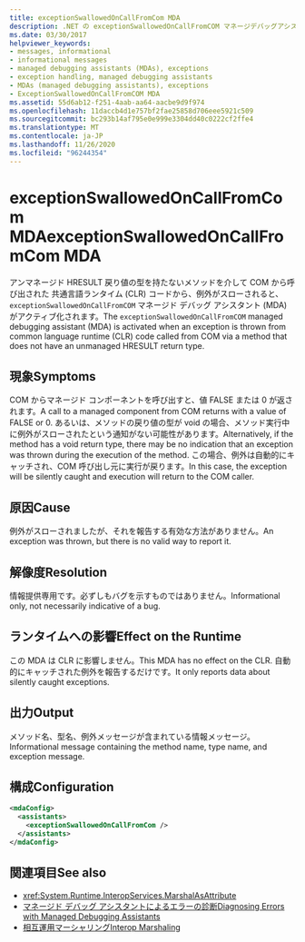 ```yaml
---
title: exceptionSwallowedOnCallFromCom MDA
description: .NET の exceptionSwallowedOnCallFromCOM マネージデバッグアシスタントを確認します。 この MDA は、例外がスローされた場合に発生しますが、レポートを作成するための適切な方法はありません。
ms.date: 03/30/2017
helpviewer_keywords:
- messages, informational
- informational messages
- managed debugging assistants (MDAs), exceptions
- exception handling, managed debugging assistants
- MDAs (managed debugging assistants), exceptions
- ExceptionSwallowedOnCallFromCOM MDA
ms.assetid: 55d6ab12-f251-4aab-aa64-aacbe9d9f974
ms.openlocfilehash: 11daccb4d1e757bf2fae25858d706eee5921c509
ms.sourcegitcommit: bc293b14af795e0e999e3304dd40c0222cf2ffe4
ms.translationtype: MT
ms.contentlocale: ja-JP
ms.lasthandoff: 11/26/2020
ms.locfileid: "96244354"
---
```

# <a name="exceptionswallowedoncallfromcom-mda"></a><span data-ttu-id="38f7a-104">exceptionSwallowedOnCallFromCom MDA</span><span class="sxs-lookup"><span data-stu-id="38f7a-104">exceptionSwallowedOnCallFromCom MDA</span></span>

<span data-ttu-id="38f7a-105">アンマネージド HRESULT 戻り値の型を持たないメソッドを介して COM から呼び出された 共通言語ランタイム (CLR) コードから、例外がスローされると、`exceptionSwallowedOnCallFromCOM` マネージド デバッグ アシスタント (MDA) がアクティブ化されます。</span><span class="sxs-lookup"><span data-stu-id="38f7a-105">The `exceptionSwallowedOnCallFromCOM` managed debugging assistant (MDA) is activated when an exception is thrown from common language runtime (CLR) code called from COM via a method that does not have an unmanaged HRESULT return type.</span></span>  
  
## <a name="symptoms"></a><span data-ttu-id="38f7a-106">現象</span><span class="sxs-lookup"><span data-stu-id="38f7a-106">Symptoms</span></span>  

 <span data-ttu-id="38f7a-107">COM からマネージド コンポーネントを呼び出すと、値 FALSE または 0 が返されます。</span><span class="sxs-lookup"><span data-stu-id="38f7a-107">A call to a managed component from COM returns with a value of FALSE or 0.</span></span> <span data-ttu-id="38f7a-108">あるいは、メソッドの戻り値の型が void の場合、メソッド実行中に例外がスローされたという通知がない可能性があります。</span><span class="sxs-lookup"><span data-stu-id="38f7a-108">Alternatively, if the method has a void return type, there may be no indication that an exception was thrown during the execution of the method.</span></span> <span data-ttu-id="38f7a-109">この場合、例外は自動的にキャッチされ、COM 呼び出し元に実行が戻ります。</span><span class="sxs-lookup"><span data-stu-id="38f7a-109">In this case, the exception will be silently caught and execution will return to the COM caller.</span></span>  
  
## <a name="cause"></a><span data-ttu-id="38f7a-110">原因</span><span class="sxs-lookup"><span data-stu-id="38f7a-110">Cause</span></span>  

 <span data-ttu-id="38f7a-111">例外がスローされましたが、それを報告する有効な方法がありません。</span><span class="sxs-lookup"><span data-stu-id="38f7a-111">An exception was thrown, but there is no valid way to report it.</span></span>  
  
## <a name="resolution"></a><span data-ttu-id="38f7a-112">解像度</span><span class="sxs-lookup"><span data-stu-id="38f7a-112">Resolution</span></span>  

 <span data-ttu-id="38f7a-113">情報提供専用です。必ずしもバグを示すものではありません。</span><span class="sxs-lookup"><span data-stu-id="38f7a-113">Informational only, not necessarily indicative of a bug.</span></span>  
  
## <a name="effect-on-the-runtime"></a><span data-ttu-id="38f7a-114">ランタイムへの影響</span><span class="sxs-lookup"><span data-stu-id="38f7a-114">Effect on the Runtime</span></span>  

 <span data-ttu-id="38f7a-115">この MDA は CLR に影響しません。</span><span class="sxs-lookup"><span data-stu-id="38f7a-115">This MDA has no effect on the CLR.</span></span> <span data-ttu-id="38f7a-116">自動的にキャッチされた例外を報告するだけです。</span><span class="sxs-lookup"><span data-stu-id="38f7a-116">It only reports data about silently caught exceptions.</span></span>  
  
## <a name="output"></a><span data-ttu-id="38f7a-117">出力</span><span class="sxs-lookup"><span data-stu-id="38f7a-117">Output</span></span>  

 <span data-ttu-id="38f7a-118">メソッド名、型名、例外メッセージが含まれている情報メッセージ。</span><span class="sxs-lookup"><span data-stu-id="38f7a-118">Informational message containing the method name, type name, and exception message.</span></span>  
  
## <a name="configuration"></a><span data-ttu-id="38f7a-119">構成</span><span class="sxs-lookup"><span data-stu-id="38f7a-119">Configuration</span></span>  
  
```xml  
<mdaConfig>  
  <assistants>  
    <exceptionSwallowedOnCallFromCom />  
  </assistants>  
</mdaConfig>  
```  
  
## <a name="see-also"></a><span data-ttu-id="38f7a-120">関連項目</span><span class="sxs-lookup"><span data-stu-id="38f7a-120">See also</span></span>

- <xref:System.Runtime.InteropServices.MarshalAsAttribute>
- [<span data-ttu-id="38f7a-121">マネージド デバッグ アシスタントによるエラーの診断</span><span class="sxs-lookup"><span data-stu-id="38f7a-121">Diagnosing Errors with Managed Debugging Assistants</span></span>](diagnosing-errors-with-managed-debugging-assistants.md)
- [<span data-ttu-id="38f7a-122">相互運用マーシャリング</span><span class="sxs-lookup"><span data-stu-id="38f7a-122">Interop Marshaling</span></span>](../interop/interop-marshaling.md)
